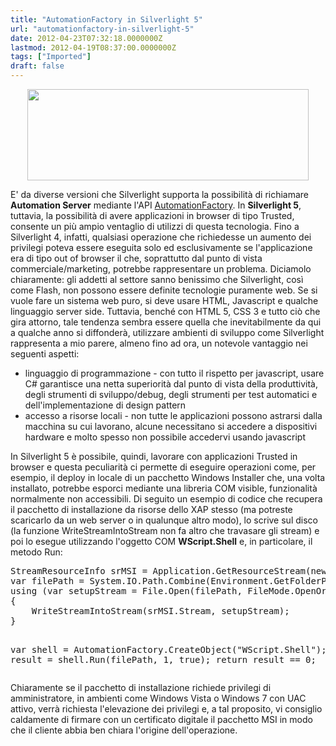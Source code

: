 ```yaml
---
title: "AutomationFactory in Silverlight 5"
url: "automationfactory-in-silverlight-5"
date: 2012-04-23T07:32:18.0000000Z
lastmod: 2012-04-19T08:37:00.0000000Z
tags: ["Imported"]
draft: false
---
```

<p style="text-align: center;"><img src="/Media/Default/BlogPost//silverlight_logo.png" alt="" width="450" height="146" /></p>
<p>E' da diverse versioni che Silverlight supporta la possibilità di richiamare <strong>Automation Server</strong> mediante l'API <a href="http://msdn.microsoft.com/en-us/library/ff457794(VS.95).aspx" title="AutomationFactory" target="_blank">AutomationFactory</a>. In <strong>Silverlight 5</strong>, tuttavia, la possibilità di avere applicazioni in browser di tipo Trusted, consente un più ampio ventaglio di utilizzi di questa tecnologia. Fino a Silverlight 4, infatti, qualsiasi operazione che richiedesse un aumento dei privilegi poteva essere eseguita solo ed esclusivamente se l'applicazione era di tipo out of browser il che, soprattutto dal punto di vista commerciale/marketing, potrebbe rappresentare un problema. Diciamolo chiaramente: gli addetti al settore sanno benissimo che Silverlight, così come Flash, non possono essere definite tecnologie puramente web. Se si vuole fare un sistema web puro, si deve usare HTML, Javascript e qualche linguaggio server side. Tuttavia, benché con HTML 5, CSS 3 e tutto ciò che gira attorno, tale tendenza sembra essere quella che inevitabilmente da qui a qualche anno si diffonderà, utilizzare ambienti di sviluppo come Silverlight rappresenta a mio parere, almeno fino ad ora, un notevole vantaggio nei seguenti aspetti:</p>
<ul>
<li>linguaggio di programmazione - con tutto il rispetto per javascript, usare C# garantisce una netta superiorità dal punto di vista della produttività, degli strumenti di sviluppo/debug, degli strumenti per test automatici e dell'implementazione di design pattern</li>
<li>accesso a risorse locali - non tutte le applicazioni possono astrarsi dalla macchina su cui lavorano, alcune necessitano si accedere a dispositivi hardware e molto spesso non possibile accedervi usando javascript</li>
</ul>
<p>In Silverlight 5 è possibile, quindi, lavorare con applicazioni Trusted in browser e questa peculiarità ci permette di eseguire operazioni come, per esempio, il deploy in locale di un pacchetto Windows Installer che, una volta installato, potrebbe esporci mediante una libreria COM visible, funzionalità normalmente non accessibili. Di seguito un esempio di codice che recupera il pacchetto di installazione da risorse dello XAP stesso (ma potreste scaricarlo da un web server o in qualunque altro modo), lo scrive sul disco (la funzione WriteStreamIntoStream non fa altro che travasare gli stream) e poi lo esegue utilizzando l'oggetto COM <strong>WScript.Shell</strong> e, in particolare, il metodo Run:</p>
<pre class="brush: csharp;">StreamResourceInfo srMSI = Application.GetResourceStream(new Uri("Test;component/Packages/Test.msi", UriKind.Relative));
var filePath = System.IO.Path.Combine(Environment.GetFolderPath(Environment.SpecialFolder.LocalApplicationData), "Test.msi");
using (var setupStream = File.Open(filePath, FileMode.OpenOrCreate))
{
	WriteStreamIntoStream(srMSI.Stream, setupStream);
}

var shell = AutomationFactory.CreateObject("WScript.Shell");
var result = shell.Run(filePath, 1, true);
return result == 0;</pre>
<p>Chiaramente se il pacchetto di installazione richiede privilegi di amministratore, in ambienti come Windows Vista o Windows 7 con UAC attivo, verrà richiesta l'elevazione dei privilegi e, a tal proposito, vi consiglio caldamente di firmare con un certificato digitale il pacchetto MSI in modo che il cliente abbia ben chiara l'origine dell'operazione.</p>